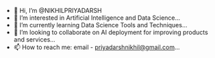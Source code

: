 - 👋 Hi, I’m @NIKHILPRIYADARSH
- 👀 I’m interested in Artificial Intelligence and Data Science...
- 🌱 I’m currently learning Data Science Tools and Techniques...
- 💞️ I’m looking to collaborate on AI deployment for improving products and services...
- 📫 How to reach me: email - priyadarshnikhil@gmail.com...

<!---
NIKHILPRIYADARSH/NIKHILPRIYADARSH is a ✨ special ✨ repository because its `README.md` (this file) appears on your GitHub profile.
You can click the Preview link to take a look at your changes.
--->
